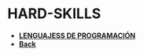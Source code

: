 # HARD-SKILLS

- [**LENGUAJESS DE PROGRAMACIÓN**](./programing-languages/README.md)
- [**Back**](../README.md)
